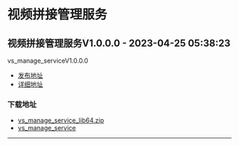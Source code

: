 # 视频拼接管理服务
## 视频拼接管理服务V1.0.0.0 - 2023-04-25 05:38:23
vs_manage_serviceV1.0.0.0
*  [发布地址](https://github.com/jadehh/VideoStitching/releases/tag/vs_manage_serviceV1.0.0.0)
*  [详细地址](https://github.com/jadehh/jadehh_file/releases/tag/vs_manage_serviceV1.0.0.0)
### 下载地址
* [vs_manage_service_lib64.zip](https://gh.ddlc.top/https://github.com/jadehh/jadehh_file/releases/download/vs_manage_serviceV1.0.0.0/vs_manage_service_lib64.zip)
* [vs_manage_service](https://gh.ddlc.top/https://github.com/jadehh/jadehh_file/releases/download/vs_manage_serviceV1.0.0.0/vs_manage_service)
----
